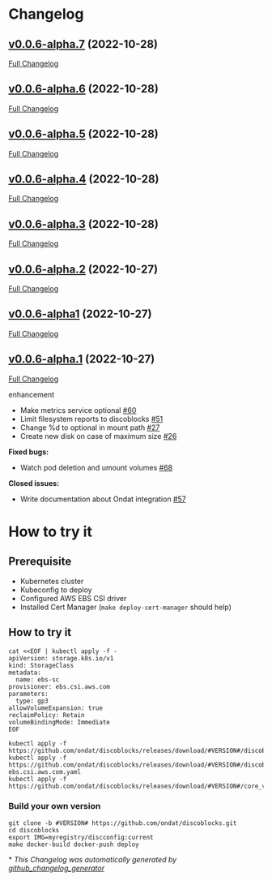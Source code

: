 # Changelog

## [v0.0.6-alpha.7](https://github.com/ondat/discoblocks/tree/v0.0.6-alpha.7) (2022-10-28)

[Full Changelog](https://github.com/ondat/discoblocks/compare/v0.0.6-alpha.6...v0.0.6-alpha.7)

## [v0.0.6-alpha.6](https://github.com/ondat/discoblocks/tree/v0.0.6-alpha.6) (2022-10-28)

[Full Changelog](https://github.com/ondat/discoblocks/compare/v0.0.6-alpha.5...v0.0.6-alpha.6)

## [v0.0.6-alpha.5](https://github.com/ondat/discoblocks/tree/v0.0.6-alpha.5) (2022-10-28)

[Full Changelog](https://github.com/ondat/discoblocks/compare/v0.0.6-alpha.4...v0.0.6-alpha.5)

## [v0.0.6-alpha.4](https://github.com/ondat/discoblocks/tree/v0.0.6-alpha.4) (2022-10-28)

[Full Changelog](https://github.com/ondat/discoblocks/compare/v0.0.6-alpha.3...v0.0.6-alpha.4)

## [v0.0.6-alpha.3](https://github.com/ondat/discoblocks/tree/v0.0.6-alpha.3) (2022-10-28)

[Full Changelog](https://github.com/ondat/discoblocks/compare/v0.0.6-alpha.2...v0.0.6-alpha.3)

## [v0.0.6-alpha.2](https://github.com/ondat/discoblocks/tree/v0.0.6-alpha.2) (2022-10-27)

[Full Changelog](https://github.com/ondat/discoblocks/compare/v0.0.6-alpha1...v0.0.6-alpha.2)

## [v0.0.6-alpha1](https://github.com/ondat/discoblocks/tree/v0.0.6-alpha1) (2022-10-27)

[Full Changelog](https://github.com/ondat/discoblocks/compare/v0.0.6-alpha.1...v0.0.6-alpha1)

## [v0.0.6-alpha.1](https://github.com/ondat/discoblocks/tree/v0.0.6-alpha.1) (2022-10-27)

[Full Changelog](https://github.com/ondat/discoblocks/compare/v0.0.5...v0.0.6-alpha.1)

enhancement

- Make metrics service optional [\#60](https://github.com/ondat/discoblocks/issues/60)
- Limit filesystem reports to discoblocks [\#51](https://github.com/ondat/discoblocks/issues/51)
- Change %d to optional in mount path [\#27](https://github.com/ondat/discoblocks/issues/27)
- Create new disk on case of maximum size [\#26](https://github.com/ondat/discoblocks/issues/26)

**Fixed bugs:**

- Watch pod deletion and umount volumes [\#68](https://github.com/ondat/discoblocks/issues/68)

**Closed issues:**

- Write documentation about Ondat integration [\#57](https://github.com/ondat/discoblocks/issues/57)

# How to try it

## Prerequisite
 * Kubernetes cluster
 * Kubeconfig to deploy
 * Configured AWS EBS CSI driver
 * Installed Cert Manager (`make deploy-cert-manager` should help)

## How to try it
```console
cat <<EOF | kubectl apply -f -
apiVersion: storage.k8s.io/v1
kind: StorageClass
metadata:
  name: ebs-sc
provisioner: ebs.csi.aws.com
parameters:
  type: gp3
allowVolumeExpansion: true
reclaimPolicy: Retain
volumeBindingMode: Immediate
EOF

kubectl apply -f https://github.com/ondat/discoblocks/releases/download/#VERSION#/discoblocks_#VERSION#.yaml
kubectl apply -f https://github.com/ondat/discoblocks/releases/download/#VERSION#/discoblocks.ondat.io_v1_diskconfig-ebs.csi.aws.com.yaml
kubectl apply -f https://github.com/ondat/discoblocks/releases/download/#VERSION#/core_v1_pod.yaml
```

### Build your own version
``` console
git clone -b #VERSION# https://github.com/ondat/discoblocks.git
cd discoblocks
export IMG=myregistry/discconfig:current
make docker-build docker-push deploy
```

\* *This Changelog was automatically generated by [github_changelog_generator](https://github.com/github-changelog-generator/github-changelog-generator)*
